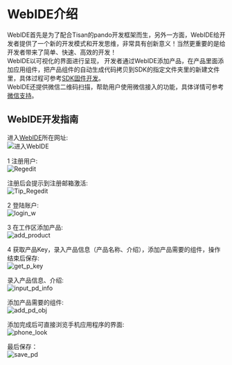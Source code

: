 # WebIDE介绍
WebIDE首先是为了配合Tisan的pando开发框架而生，另外一方面，WebIDE给开发者提供了一个新的开发模式和开发思维，非常具有创新意义！当然更重要的是给开发者带来了简单、快速、高效的开发！  
WebIDE以可视化的界面进行呈现， 开发者通过WebIDE添加产品，在产品里面添加应用组件，把产品组件的自动生成代码拷贝到SDK的指定文件夹里的新建文件里，具体过程可参考[SDK固件开发](firmware.md)。   
WebIDE还提供微信二维码扫描，帮助用户使用微信接入的功能，具体详情可参考[微信支持](wechat-support.md)。  
 

## WebIDE开发指南  
  
进入[WebIDE](http://tisan.pandocloud.com)所在网址:  
![进入WebIDE](image/w_main.png)  

1 注册用户:  
![Regedit](image/w_regedit.png)     

注册后会提示到注册邮箱激活:    
![Tip_Regedit](image/w_regedit1.png)    

2 登陆账户:  
![login_w](image/w_login.png)     

3 在工作区添加产品:  
![add_product](image/w_add_p0.png)

4 获取产品Key，录入产品信息（产品名称、介绍），添加产品需要的组件，操作结束后保存:  
![get_p_key](image/work_addp1.png)    

录入产品信息、介绍:  
![input_pd_info](image/work_addp2.png)    

添加产品需要的组件:  
![add_pd_obj](image/work_addp3.png)   

添加完成后可直接浏览手机应用程序的界面:   
![phone_look](image/work_addp5.png)   

最后保存：    
![save_pd](image/work_addp7.png)  

